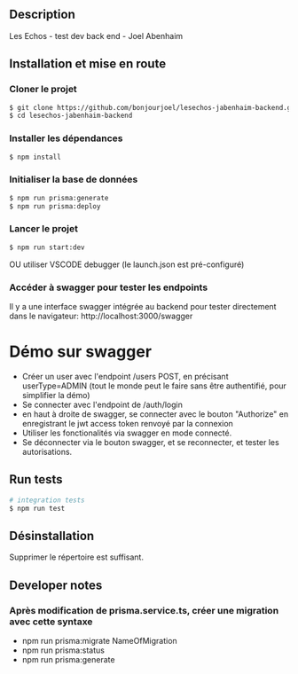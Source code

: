 ## Description

Les Echos - test dev back end - Joel Abenhaim

## Installation et mise en route

### Cloner le projet

```bash
$ git clone https://github.com/bonjourjoel/lesechos-jabenhaim-backend.git
$ cd lesechos-jabenhaim-backend
```

### Installer les dépendances

```bash
$ npm install
```

### Initialiser la base de données

```bash
$ npm run prisma:generate
$ npm run prisma:deploy
```

### Lancer le projet

```bash
$ npm run start:dev
```

OU utiliser VSCODE debugger (le launch.json est pré-configuré)

### Accéder à swagger pour tester les endpoints

Il y a une interface swagger intégrée au backend pour tester directement dans le navigateur:
http://localhost:3000/swagger

# Démo sur swagger

- Créer un user avec l'endpoint /users POST, en précisant userType=ADMIN (tout le monde peut le faire sans être authentifié, pour simplifier la démo)
- Se connecter avec l'endpoint de /auth/login
- en haut à droite de swagger, se connecter avec le bouton "Authorize" en enregistrant le jwt access token renvoyé par la connexion
- Utiliser les fonctionalités via swagger en mode connecté.
- Se déconnecter via le bouton swagger, et se reconnecter, et tester les autorisations.

## Run tests

```bash
# integration tests
$ npm run test

```

## Désinstallation

Supprimer le répertoire est suffisant.

## Developer notes

### Après modification de prisma.service.ts, créer une migration avec cette syntaxe

- npm run prisma:migrate NameOfMigration
- npm run prisma:status
- npm run prisma:generate

